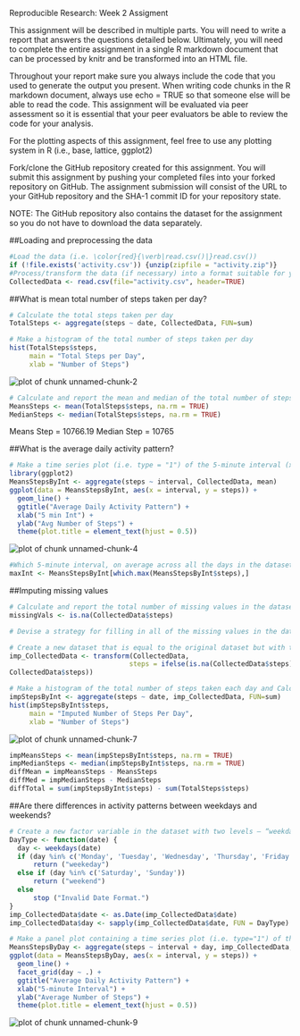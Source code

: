 
Reproducible Research: Week 2 Assigment

This assignment will be described in multiple parts. You will need to write a report that answers the questions detailed below. Ultimately, you will need to complete the entire assignment in a single R markdown document that can be processed by knitr and be transformed into an HTML file.

Throughout your report make sure you always include the code that you used to generate the output you present. When writing code chunks in the R markdown document, always use echo = TRUE so that someone else will be able to read the code. This assignment will be evaluated via peer assessment so it is essential that your peer evaluators be able to review the code for your analysis.

For the plotting aspects of this assignment, feel free to use any plotting system in R (i.e., base, lattice, ggplot2)

Fork/clone the GitHub repository created for this assignment. You will submit this assignment by pushing your completed files into your forked repository on GitHub. The assignment submission will consist of the URL to your GitHub repository and the SHA-1 commit ID for your repository state.

NOTE: The GitHub repository also contains the dataset for the assignment so you do not have to download the data separately.


##Loading and preprocessing the data

```r
#Load the data (i.e. \color{red}{\verb|read.csv()|}read.csv())
if (!file.exists('activity.csv')) {unzip(zipfile = "activity.zip")}
#Process/transform the data (if necessary) into a format suitable for your analysis.
CollectedData <- read.csv(file="activity.csv", header=TRUE)
```

##What is mean total number of steps taken per day?

```r
# Calculate the total steps taken per day
TotalSteps <- aggregate(steps ~ date, CollectedData, FUN=sum)

# Make a histogram of the total number of steps taken per day
hist(TotalSteps$steps,
     main = "Total Steps per Day",
     xlab = "Number of Steps")
```

![plot of chunk unnamed-chunk-2](figure/unnamed-chunk-2-1.png)



```r
# Calculate and report the mean and median of the total number of steps taken per day
MeansSteps <- mean(TotalSteps$steps, na.rm = TRUE)
MedianSteps <- median(TotalSteps$steps, na.rm = TRUE)
```
Means Step = 10766.19
Median Step = 10765

##What is the average daily activity pattern?

```r
# Make a time series plot (i.e. type = "1") of the 5-minute interval (x-axis) and the average number of steps taken, averaged across all days (y-axis)
library(ggplot2)
MeansStepsByInt <- aggregate(steps ~ interval, CollectedData, mean)
ggplot(data = MeansStepsByInt, aes(x = interval, y = steps)) +
  geom_line() +
  ggtitle("Average Daily Activity Pattern") +
  xlab("5 min Int") +
  ylab("Avg Number of Steps") +
  theme(plot.title = element_text(hjust = 0.5))
```

![plot of chunk unnamed-chunk-4](figure/unnamed-chunk-4-1.png)


```r
#Which 5-minute interval, on average across all the days in the dataset, contains the maximum number of steps?
maxInt <- MeansStepsByInt[which.max(MeansStepsByInt$steps),]
```


##Imputing missing values

```r
# Calculate and report the total number of missing values in the dataset (i.e. the total number of rows with NAs)
missingVals <- is.na(CollectedData$steps)

# Devise a strategy for filling in all of the missing values in the dataset. The strategy does not need to be sophisticated. For example, you could use the mean/median for that day, or the mean for that 5-minute interval, etc.
```



```r
# Create a new dataset that is equal to the original dataset but with the missing data filled in.
imp_CollectedData <- transform(CollectedData,
                              steps = ifelse(is.na(CollectedData$steps),                                   MeansStepsByInt$steps[match(CollectedData$interval,  MeansStepsByInt$interval)],
CollectedData$steps))

# Make a histogram of the total number of steps taken each day and Calculate and report the mean and median total number of steps taken per day. Do these values differ from the estimates from the first part of the assignment? What is the impact of imputing missing data on the estimates of the total daily number of steps?
impStepsByInt <- aggregate(steps ~ date, imp_CollectedData, FUN=sum)
hist(impStepsByInt$steps,
     main = "Imputed Number of Steps Per Day",
     xlab = "Number of Steps")
```

![plot of chunk unnamed-chunk-7](figure/unnamed-chunk-7-1.png)



```r
impMeansSteps <- mean(impStepsByInt$steps, na.rm = TRUE)
impMedianSteps <- median(impStepsByInt$steps, na.rm = TRUE)
diffMean = impMeansSteps - MeansSteps
diffMed = impMedianSteps - MedianSteps
diffTotal = sum(impStepsByInt$steps) - sum(TotalSteps$steps)
```


##Are there differences in activity patterns between weekdays and weekends?

```r
# Create a new factor variable in the dataset with two levels – “weekday” and “weekend” indicating whether a given date is a weekday or weekend day.
DayType <- function(date) {
  day <- weekdays(date)
  if (day %in% c('Monday', 'Tuesday', 'Wednesday', 'Thursday', 'Friday'))
      return ("weekeday")
  else if (day %in% c('Saturday', 'Sunday'))
      return ("weekend")
  else
      stop ("Invalid Date Format.")
}
imp_CollectedData$date <- as.Date(imp_CollectedData$date)
imp_CollectedData$day <- sapply(imp_CollectedData$date, FUN = DayType)

# Make a panel plot containing a time series plot (i.e. type="1") of the 5-minute interval (x-axis) and the average number of steps taken, averaged across all weekday days or weekend days (y-axis). See the README file in the GitHub repository to see an example of what this plot should look like using simulated data.
MeansStepsByDay <- aggregate(steps ~ interval + day, imp_CollectedData, mean)
ggplot(data = MeansStepsByDay, aes(x = interval, y = steps)) + 
  geom_line() +
  facet_grid(day ~ .) +
  ggtitle("Average Daily Activity Pattern") +
  xlab("5-minute Interval") +
  ylab("Average Number of Steps") +
  theme(plot.title = element_text(hjust = 0.5))
```

![plot of chunk unnamed-chunk-9](figure/unnamed-chunk-9-1.png)



